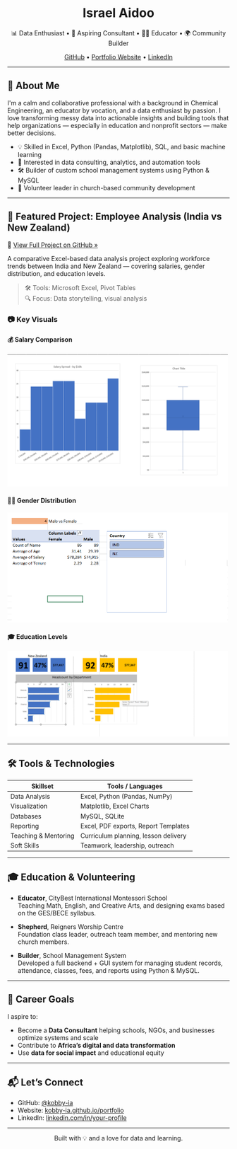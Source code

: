 <h1 align="center">Israel Aidoo</h1>
<p align="center">
  📊 Data Enthusiast • 🧠 Aspiring Consultant • 👨‍🏫 Educator • 🌍 Community Builder  
</p>
<p align="center">
  <a href="https://github.com/kobby-ia">GitHub</a> •
  <a href="https://kobby-ia.github.io/portfolio">Portfolio Website</a> •
  <a href="https://linkedin.com/in/issyaidoo/">LinkedIn</a>
</p>

---

## 👋 About Me

I'm a calm and collaborative professional with a background in Chemical Engineering, an educator by vocation, and a data enthusiast by passion. I love transforming messy data into actionable insights and building tools that help organizations — especially in education and nonprofit sectors — make better decisions.

- 💡 Skilled in Excel, Python (Pandas, Matplotlib), SQL, and basic machine learning
- 🧩 Interested in data consulting, analytics, and automation tools
- 🛠️ Builder of custom school management systems using Python & MySQL
- 🙌 Volunteer leader in church-based community development

---

## 🚀 Featured Project: Employee Analysis (India vs New Zealand)

📂 [View Full Project on GitHub »](https://github.com/kobby-ia/portfolio/tree/main/employee-analysis-nz-ind)

A comparative Excel-based data analysis project exploring workforce trends between India and New Zealand — covering salaries, gender distribution, and education levels.

> 🛠 Tools: Microsoft Excel, Pivot Tables  
> 🔍 Focus: Data storytelling, visual analysis

### 📷 Key Visuals

#### 💰 Salary Comparison  
<img src="employee-analysis-nz-ind/visuals/salary-comparison.png" width="500"/>

#### 👩‍💼 Gender Distribution  
<img src="employee-analysis-nz-ind/visuals/gender-distribution.png" width="500"/>

#### 🎓 Education Levels  
<img src="employee-analysis-nz-ind/visuals/education-levels.png" width="500"/>

---

## 🛠️ Tools & Technologies

| Skillset         | Tools / Languages                      |
|------------------|----------------------------------------|
| Data Analysis     | Excel, Python (Pandas, NumPy)         |
| Visualization     | Matplotlib, Excel Charts              |
| Databases         | MySQL, SQLite                         |
| Reporting         | Excel, PDF exports, Report Templates  |
| Teaching & Mentoring | Curriculum planning, lesson delivery |
| Soft Skills       | Teamwork, leadership, outreach        |

---

## 🎓 Education & Volunteering

- **Educator**, CityBest International Montessori School  
  Teaching Math, English, and Creative Arts, and designing exams based on the GES/BECE syllabus.

- **Shepherd**, Reigners Worship Centre  
  Foundation class leader, outreach team member, and mentoring new church members.

- **Builder**, School Management System  
  Developed a full backend + GUI system for managing student records, attendance, classes, fees, and reports using Python & MySQL.

---

## 🎯 Career Goals

I aspire to:
- Become a **Data Consultant** helping schools, NGOs, and businesses optimize systems and scale
- Contribute to **Africa’s digital and data transformation**
- Use **data for social impact** and educational equity

---

## 📬 Let’s Connect

- GitHub: [@kobby-ia](https://github.com/kobby-ia)
- Website: [kobby-ia.github.io/portfolio](https://kobby-ia.github.io/portfolio)
- LinkedIn: [linkedin.com/in/your-profile](https://linkedin.com/in/issyaidoo/) 

---

<p align="center">Built with 💡 and a love for data and learning.</p>

